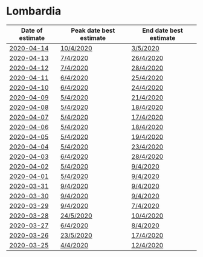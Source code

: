 # Lombardia

|Date of estimate|Peak date best estimate|End date best estimate|
|----|----|----|
|[2020-04-14](2020-04-14/README.md)|[10/4/2020](2020-04-14/COVID-19_lombardia_j7_2020-04-14.md)|[3/5/2020](2020-04-14/COVID-19_lombardia_j9_2020-04-14.md)|
|[2020-04-13](2020-04-13/README.md)|[7/4/2020](2020-04-13/COVID-19_lombardia_j9_2020-04-13.md)|[26/4/2020](2020-04-13/COVID-19_lombardia_j9_2020-04-13.md)|
|[2020-04-12](2020-04-12/README.md)|[7/4/2020](2020-04-12/COVID-19_lombardia_j8_2020-04-12.md)|[28/4/2020](2020-04-12/COVID-19_lombardia_j8_2020-04-12.md)|
|[2020-04-11](2020-04-11/README.md)|[6/4/2020](2020-04-11/COVID-19_lombardia_j8_2020-04-11.md)|[25/4/2020](2020-04-11/COVID-19_lombardia_j8_2020-04-11.md)|
|[2020-04-10](2020-04-10/README.md)|[6/4/2020](2020-04-10/COVID-19_lombardia_j7_2020-04-10.md)|[24/4/2020](2020-04-10/COVID-19_lombardia_j7_2020-04-10.md)|
|[2020-04-09](2020-04-09/README.md)|[5/4/2020](2020-04-09/COVID-19_lombardia_j7_2020-04-09.md)|[21/4/2020](2020-04-09/COVID-19_lombardia_j7_2020-04-09.md)|
|[2020-04-08](2020-04-08/README.md)|[5/4/2020](2020-04-08/COVID-19_lombardia_j7_2020-04-08.md)|[18/4/2020](2020-04-08/COVID-19_lombardia_j7_2020-04-08.md)|
|[2020-04-07](2020-04-07/README.md)|[5/4/2020](2020-04-07/COVID-19_lombardia_j7_2020-04-07.md)|[17/4/2020](2020-04-07/COVID-19_lombardia_j7_2020-04-07.md)|
|[2020-04-06](2020-04-06/README.md)|[5/4/2020](2020-04-06/COVID-19_lombardia_j7_2020-04-06.md)|[18/4/2020](2020-04-06/COVID-19_lombardia_j7_2020-04-06.md)|
|[2020-04-05](2020-04-05/README.md)|[5/4/2020](2020-04-05/COVID-19_lombardia_j7_2020-04-05.md)|[19/4/2020](2020-04-05/COVID-19_lombardia_j7_2020-04-05.md)|
|[2020-04-04](2020-04-04/README.md)|[5/4/2020](2020-04-04/COVID-19_lombardia_j7_2020-04-04.md)|[23/4/2020](2020-04-04/COVID-19_lombardia_j7_2020-04-04.md)|
|[2020-04-03](2020-04-03/README.md)|[6/4/2020](2020-04-03/COVID-19_lombardia_j7_2020-04-03.md)|[28/4/2020](2020-04-03/COVID-19_lombardia_j7_2020-04-03.md)|
|[2020-04-02](2020-04-02/README.md)|[5/4/2020](2020-04-02/COVID-19_lombardia_j11_2020-04-02.md)|[9/4/2020](2020-04-02/COVID-19_lombardia_j11_2020-04-02.md)|
|[2020-04-01](2020-04-01/README.md)|[5/4/2020](2020-04-01/COVID-19_lombardia_j11_2020-04-01.md)|[9/4/2020](2020-04-01/COVID-19_lombardia_j11_2020-04-01.md)|
|[2020-03-31](2020-03-31/README.md)|[9/4/2020](2020-03-31/COVID-19_lombardia_j11_2020-03-31.md)|[9/4/2020](2020-03-31/COVID-19_lombardia_j10_2020-03-31.md)|
|[2020-03-30](2020-03-30/README.md)|[9/4/2020](2020-03-30/COVID-19_lombardia_j10_2020-03-30.md)|[9/4/2020](2020-03-30/COVID-19_lombardia_j10_2020-03-30.md)|
|[2020-03-29](2020-03-29/README.md)|[9/4/2020](2020-03-29/COVID-19_lombardia_j10_2020-03-29.md)|[7/4/2020](2020-03-29/COVID-19_lombardia_j10_2020-03-29.md)|
|[2020-03-28](2020-03-28/README.md)|[24/5/2020](2020-03-28/COVID-19_lombardia_j11_2020-03-28.md)|[10/4/2020](2020-03-28/COVID-19_lombardia_j9_2020-03-28.md)|
|[2020-03-27](2020-03-27/README.md)|[6/4/2020](2020-03-27/COVID-19_lombardia_j7_2020-03-27.md)|[8/4/2020](2020-03-27/COVID-19_lombardia_j9_2020-03-27.md)|
|[2020-03-26](2020-03-26/README.md)|[23/5/2020](2020-03-26/COVID-19_lombardia_j10_2020-03-26.md)|[17/4/2020](2020-03-26/COVID-19_lombardia_j7_2020-03-26.md)|
|[2020-03-25](2020-03-25/README.md)|[4/4/2020](2020-03-25/COVID-19_lombardia_j8_2020-03-25.md)|[12/4/2020](2020-03-25/COVID-19_lombardia_j8_2020-03-25.md)|
